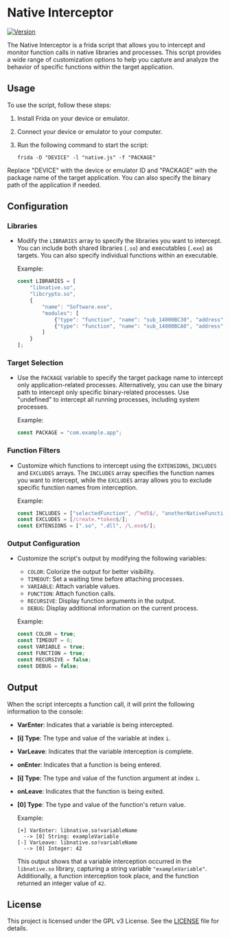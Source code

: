 # Native Interceptor

[![Version](https://img.shields.io/badge/Version-v2.0-blue)](https://codeshare.frida.re/@hyugogirubato/android-native-interceptor)

The Native Interceptor is a frida script that allows you to intercept and monitor function calls in native libraries and
processes. This script provides a wide range of customization options to help you capture and analyze the behavior of
specific functions within the target application.

## Usage

To use the script, follow these steps:

1. Install Frida on your device or emulator.

2. Connect your device or emulator to your computer.

3. Run the following command to start the script:

   ```shell
   frida -D "DEVICE" -l "native.js" -f "PACKAGE"
   ```

Replace "DEVICE" with the device or emulator ID and "PACKAGE" with the package name of the target application. You can
also specify the binary path of the application if needed.

## Configuration

### Libraries

- Modify the `LIBRARIES` array to specify the libraries you want to intercept. You can include both shared
  libraries (`.so`) and executables (`.exe`) as targets. You can also specify individual functions within an executable.

  Example:
   ```javascript
   const LIBRARIES = [
       "libnative.so",
       "libcrypto.so",
       {
           "name": "Software.exe",
           "modules": [
               {"type": "function", "name": "sub_14000BC30", "address": "0x14000BC30"},
               {"type": "function", "name": "sub_14000BCA0", "address": "0x14000BCA0"}
           ]
       }
   ];
   ```

### Target Selection

- Use the `PACKAGE` variable to specify the target package name to intercept only application-related processes.
  Alternatively, you can use the binary path to intercept only specific binary-related processes. Use "undefined" to
  intercept all running processes, including system processes.

  Example:
   ```javascript
   const PACKAGE = "com.example.app";
   ```

### Function Filters

- Customize which functions to intercept using the `EXTENSIONS`, `INCLUDES` and `EXCLUDES` arrays. The `INCLUDES` array
  specifies the
  function names you want to intercept, while the `EXCLUDES` array allows you to exclude specific function names from
  interception.

  Example:
   ```javascript
   const INCLUDES = ["selectedFunction", /^md5$/, "anotherNativeFunction"];
   const EXCLUDES = [/create.*token$/];
   const EXTENSIONS = [".so", ".dll", /\.exe$/];
   ```

### Output Configuration

- Customize the script's output by modifying the following variables:
    - `COLOR`: Colorize the output for better visibility.
    - `TIMEOUT`: Set a waiting time before attaching processes.
    - `VARIABLE`: Attach variable values.
    - `FUNCTION`: Attach function calls.
    - `RECURSIVE`: Display function arguments in the output.
    - `DEBUG`: Display additional information on the current process.

  Example:
   ```javascript
   const COLOR = true;
   const TIMEOUT = 0;
   const VARIABLE = true;
   const FUNCTION = true;
   const RECURSIVE = false;
   const DEBUG = false;
   ```

## Output

When the script intercepts a function call, it will print the following information to the console:

- **VarEnter**: Indicates that a variable is being intercepted.
- **[i] Type**: The type and value of the variable at index `i`.
- **VarLeave**: Indicates that the variable interception is complete.

- **onEnter**: Indicates that a function is being entered.
- **[i] Type**: The type and value of the function argument at index `i`.
- **onLeave**: Indicates that the function is being exited.
- **[0] Type**: The type and value of the function's return value.

  Example:
   ```shell
   [+] VarEnter: libnative.so!variableName
     --> [0] String: exampleVariable
   [-] VarLeave: libnative.so!variableName
     --> [0] Integer: 42
   ```

  This output shows that a variable interception occurred in the `libnative.so` library, capturing a string
  variable `"exampleVariable"`. Additionally, a function interception took place, and the function returned an integer
  value of `42`.

## License

This project is licensed under the GPL v3 License. See
the [LICENSE](https://github.com/hyugogirubato/Frida-CodeShare/blob/main/LICENSE) file for details.